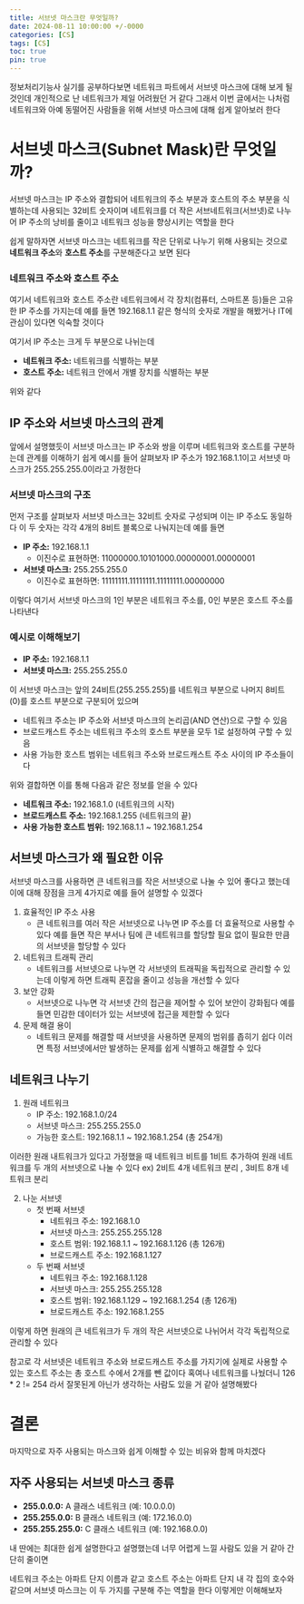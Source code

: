 ```yaml
---
title: 서브넷 마스크란 무엇일까?
date: 2024-08-11 10:00:00 +/-0000
categories: [CS]
tags: [CS]
toc: true
pin: true
---
```


정보처리기능사 실기를 공부하다보면 네트워크 파트에서 서브넷 마스크에 대해 보게 될 것인데 개인적으로 난 네트워크가 제일 어려웠던 거 같다 그래서 이번 글에서는 나처럼 네트워크와 아예 동떨어진 사람들을 위해 서브넷 마스크에 대해 쉽게 알아보러 한다

# 서브넷 마스크(Subnet Mask)란 무엇일까?

서브넷 마스크는 IP 주소와 결합되어 네트워크의 주소 부분과 호스트의 주소 부분을 식별하는데 사용되는 32비트 숫자이며 네트워크를 더 작은 서브네트워크(서브넷)로 나누어 IP 주소의 낭비를 줄이고 네트워크 성능을 향상시키는 역할을 한다

쉽게 말하자면 서브넷 마스크는 네트워크를 작은 단위로 나누기 위해 사용되는 것으로 **네트워크 주소**와 **호스트 주소**를 구분해준다고 보면 된다

### 네트워크 주소와 호스트 주소

여기서 네트워크와 호스트 주소란 네트워크에서 각 장치(컴퓨터, 스마트폰 등)들은 고유한 IP 주소를 가지는데 예를 들면 192.168.1.1 같은 형식의 숫자로 개발을 해봤거나 IT에 관심이 있다면 익숙할 것이다

여기서 IP 주소는 크게 두 부분으로 나뉘는데

- **네트워크 주소:** 네트워크를 식별하는 부분
- **호스트 주소:** 네트워크 안에서 개별 장치를 식별하는 부분

위와 같다

## IP 주소와 서브넷 마스크의 관계

앞에서 설명했듯이 서브넷 마스크는 IP 주소와 쌍을 이루며 네트워크와 호스트를 구분하는데 관계를 이해하기 쉽게 예시를 들어 살펴보자 IP 주소가 192.168.1.1이고 서브넷 마스크가 255.255.255.0이라고 가정한다

### 서브넷 마스크의 구조

먼저 구조를 살펴보자 서브넷 마스크는 32비트 숫자로 구성되며 이는 IP 주소도 동일하다 이 두 숫자는 각각 4개의 8비트 블록으로 나눠지는데 예를 들면

- **IP 주소:** 192.168.1.1
  - 이진수로 표현하면: 11000000.10101000.00000001.00000001
- **서브넷 마스크:** 255.255.255.0
  - 이진수로 표현하면: 11111111.11111111.11111111.00000000

이렇다 여기서 서브넷 마스크의 1인 부분은 네트워크 주소를, 0인 부분은 호스트 주소를 나타낸다

### 예시로 이해해보기

- **IP 주소:** 192.168.1.1
- **서브넷 마스크:** 255.255.255.0

이 서브넷 마스크는 앞의 24비트(255.255.255)를 네트워크 부분으로 나머지 8비트(0)를 호스트 부분으로 구분되어 있으며 

- 네트워크 주소는 IP 주소와 서브넷 마스크의 논리곱(AND 연산)으로 구할 수 있음
- 브로드캐스트 주소는 네트워크 주소의 호스트 부분을 모두 1로 설정하여 구할 수 있음
- 사용 가능한 호스트 범위는 네트워크 주소와 브로드캐스트 주소 사이의 IP 주소들이다

위와 결합하면 이를 통해 다음과 같은 정보를 얻을 수 있다

- **네트워크 주소:** 192.168.1.0 (네트워크의 시작)
- **브로드캐스트 주소:** 192.168.1.255 (네트워크의 끝)
- **사용 가능한 호스트 범위:** 192.168.1.1 ~ 192.168.1.254

## 서브넷 마스크가 왜 필요한 이유

서브넷 마스크를 사용하면 큰 네트워크를 작은 서브넷으로 나눌 수 있어 좋다고 했는데 이에 대해 장점을 크게 4가지로 예를 들어 설명할 수 있겠다

1. 효율적인 IP 주소 사용
    * 큰 네트워크를 여러 작은 서브넷으로 나누면 IP 주소를 더 효율적으로 사용할 수 있다 예를 들면 작은 부서나 팀에 큰 네트워크를 할당할 필요 없이 필요한 만큼의 서브넷을 할당할 수 있다
2. 네트워크 트래픽 관리
    * 네트워크를 서브넷으로 나누면 각 서브넷의 트래픽을 독립적으로 관리할 수 있는데 이렇게 하면 트래픽 혼잡을 줄이고 성능을 개선할 수 있다
3. 보안 강화
    * 서브넷으로 나누면 각 서브넷 간의 접근을 제어할 수 있어 보안이 강화됩다 예를 들면 민감한 데이터가 있는 서브넷에 접근을 제한할 수 있다
4. 문제 해결 용이
    * 네트워크 문제를 해결할 때 서브넷을 사용하면 문제의 범위를 좁히기 쉽다 이러면 특정 서브넷에서만 발생하는 문제를 쉽게 식별하고 해결할 수 있다

## 네트워크 나누기

1. 원래 네트워크
    * IP 주소: 192.168.1.0/24
    * 서브넷 마스크: 255.255.255.0
    * 가능한 호스트: 192.168.1.1 ~ 192.168.1.254 (총 254개)

이러한 원래 내트워크가 있다고 가정했을 때 네트워크 비트를 1비트 추가하여 원래 네트워크를 두 개의 서브넷으로 나눌 수 있다 ex) 2비트 4개 네트워크 분리 , 3비트 8개 네트워크 분리

2. 나눈 서브넷
    * 첫 번째 서브넷
        * 네트워크 주소: 192.168.1.0
        * 서브넷 마스크: 255.255.255.128
        * 호스트 범위: 192.168.1.1 ~ 192.168.1.126 (총 126개)
        * 브로드캐스트 주소: 192.168.1.127
    * 두 번째 서브넷
        * 네트워크 주소: 192.168.1.128
        * 서브넷 마스크: 255.255.255.128
        * 호스트 범위: 192.168.1.129 ~ 192.168.1.254 (총 126개)
        * 브로드캐스트 주소: 192.168.1.255

이렇게 하면 원래의 큰 네트워크가 두 개의 작은 서브넷으로 나뉘어서 각각 독립적으로 관리할 수 있다

참고로 각 서브넷은 네트워크 주소와 브로드캐스트 주소를 가지기에 실제로 사용할 수 있는 호스트 주소는 총 호스트 수에서 2개를 뺀 값이다 혹여나 네트워크를 나눴더니 126 * 2 != 254 라서 잘못된게 아닌가 생각하는 사람도 있을 거 같아 설명해봤다

# 결론

마지막으로 자주 사용되는 마스크와 쉽게 이해할 수 있는 비유와 함께 마치겠다

## 자주 사용되는 서브넷 마스크 종류

- **255.0.0.0:** A 클래스 네트워크 (예: 10.0.0.0)
- **255.255.0.0:** B 클래스 네트워크 (예: 172.16.0.0)
- **255.255.255.0:** C 클래스 네트워크 (예: 192.168.0.0)

내 딴에는 최대한 쉽게 설명한다고 설명했는데 너무 어렵게 느낄 사람도 있을 거 같아 간단히 줄이면

네트워크 주소는 아파트 단지 이름과 같고 호스트 주소는 아파트 단지 내 각 집의 호수와 같으며 서브넷 마스크는 이 두 가지를 구분해 주는 역할을 한다 이렇게만 이해해보자